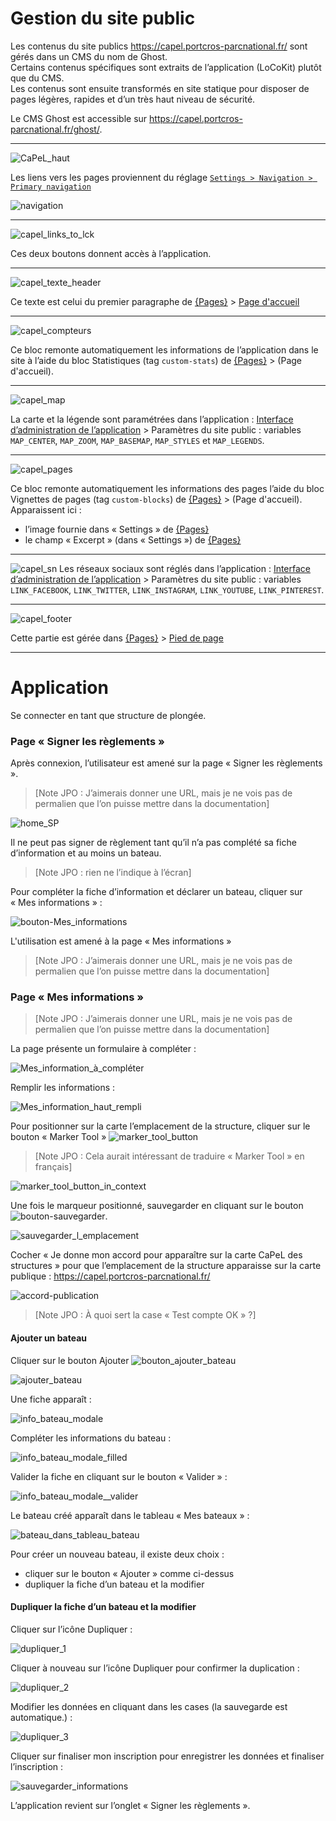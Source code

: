 # Gestion du site public
Les contenus du site publics https://capel.portcros-parcnational.fr/ sont gérés dans un CMS du nom de Ghost.  
Certains contenus spécifiques sont extraits de l’application (LoCoKit) plutôt que du CMS.  
Les contenus sont ensuite transformés en site statique pour disposer de pages légères, rapides et d’un très haut niveau de sécurité.

Le CMS Ghost est accessible sur https://capel.portcros-parcnational.fr/ghost/.

----

![CaPeL_haut](uploads/4780a16bbe612345ca09af30ecca7a43/CaPeL_haut.png)

Les liens vers les pages proviennent du réglage [`Settings > Navigation > Primary
navigation`](https://capel.portcros-parcnational.fr/ghost/#/settings/navigation)

![navigation](uploads/navigation.gif)

----

![capel_links_to_lck](uploads/f9317e0f766dadb8df056e0566034edd/capel_links_to_lck.png)

Ces deux boutons donnent accès à l’application.

----

![capel_texte_header](uploads/7f613b3b7daada040470fcef9edfa49d/capel_texte_header.png)

Ce texte est celui du premier paragraphe de [{Pages}](https://capel.portcros-parcnational.fr/ghost/#/pages) > [Page d'accueil](https://capel.portcros-parcnational.fr/ghost/#/editor/page/60c236698582a800018424e2)

----

![capel_compteurs](uploads/fe3b3008b365b85a5826475f240036a3/capel_compteurs.png)

Ce bloc remonte automatiquement les informations de l’application dans le site à l’aide du bloc Statistiques (tag `custom-stats`) de [{Pages}](https://capel.portcros-parcnational.fr/ghost/#/pages) > (Page d'accueil).

----

![capel_map](uploads/c6984131282c44d779b5fc2631882a01/capel_map.png)

La carte et la légende sont paramétrées dans l’application :
[Interface d’administration de l’application](https://backoffice.capel.portcros-parcnational.fr/workspace/8dbf6e3c-3dc0-464e-9887-d2010fa8d689/database/10ce931c-4e48-40a2-b8f9-c1caba7d07c3) > Paramètres du site public : variables `MAP_CENTER`, `MAP_ZOOM`, `MAP_BASEMAP`, `MAP_STYLES` et `MAP_LEGENDS`.

----

![capel_pages](uploads/408bba35a207c0fc48c38c89b3a38a18/capel_pages.png)

Ce bloc remonte automatiquement les informations des pages l’aide du bloc Vignettes de pages (tag `custom-blocks`) de [{Pages}](https://capel.portcros-parcnational.fr/ghost/#/pages) > (Page d'accueil).
Apparaissent ici :
- l’image fournie dans « Settings » de [{Pages}](https://capel.portcros-parcnational.fr/ghost/#/pages)
- le champ « Excerpt » (dans « Settings ») de [{Pages}](https://capel.portcros-parcnational.fr/ghost/#/pages)


----

![capel_sn](uploads/dfeeb4989d1977363777655d745742c8/capel_sn.png)
Les réseaux sociaux sont réglés dans l’application :
[Interface d’administration de l’application](https://backoffice.capel.portcros-parcnational.fr/workspace/8dbf6e3c-3dc0-464e-9887-d2010fa8d689/database/10ce931c-4e48-40a2-b8f9-c1caba7d07c3) > Paramètres du site public : variables `LINK_FACEBOOK`, `LINK_TWITTER`, `LINK_INSTAGRAM`, `LINK_YOUTUBE`, `LINK_PINTEREST`.


----

![capel_footer](uploads/f9769169f92a35612b9364a4c937776f/capel_footer.png)

Cette partie est gérée dans [{Pages}](https://capel.portcros-parcnational.fr/ghost/#/pages) > [Pied de page](https://capel.portcros-parcnational.fr/ghost/#/editor/page/60b77ea1f6c8f8000199d4a8)

----

# Application

Se connecter en tant que structure de plongée.

### Page « Signer les règlements »

Après connexion, l’utilisateur est amené sur la page « Signer les règlements ».
> [Note JPO : J’aimerais donner une URL, mais je ne vois pas de permalien que l’on puisse mettre dans la documentation]

![home_SP](uploads/07f927e708705ac1dd437936efb4839e/home_SP.png)

Il ne peut pas signer de règlement tant qu’il n’a pas complété sa fiche d’information et au moins un bateau.  
> [Note JPO : rien ne l’indique à l’écran]

Pour compléter la fiche d’information et déclarer un bateau, cliquer sur « Mes informations » :

![bouton-Mes_informations](uploads/1fd6e4ef79cc9713a08f0c9be884659b/bouton-Mes_informations.png)

L'utilisation est amené à la page « Mes informations »
> [Note JPO : J’aimerais donner une URL, mais je ne vois pas de permalien que l’on puisse mettre dans la documentation]

### Page « Mes informations »
> [Note JPO : J’aimerais donner une URL, mais je ne vois pas de permalien que l’on puisse mettre dans la documentation]

La page présente un formulaire à compléter :

![Mes_information_à_compléter](uploads/2fe2fc37daf9ccec1fdeeb1a8a31d87d/Mes_information_à_compléter.png)

Remplir les informations :

![Mes_information_haut_rempli](uploads/26df3a2394fcdc3973b2eb46efba8b17/Mes_information_haut_rempli.png)

Pour positionner sur la carte l’emplacement de la structure, cliquer sur le bouton « Marker Tool » ![marker_tool_button](uploads/804216f4eae2d24b8a22f3002fa004fb/marker_tool_button.png)

> [Note JPO : Cela aurait intéressant de traduire « Marker Tool » en français]

![marker_tool_button_in_context](uploads/e387485ce288538a94eb40d0d303a4a4/marker_tool_button_in_context.png)

Une fois le marqueur positionné, sauvegarder en cliquant sur le bouton ![bouton-sauvegarder](uploads/f9b8c927766bcdaf2d710545c48b41f3/bouton-sauvegarder.png).

![sauvegarder_l_emplacement](uploads/88c60c1ca96bdc8d09df55702e4bad42/sauvegarder_l_emplacement.png)

Cocher « Je donne mon accord pour apparaître sur la carte CaPeL des structures » pour que l’emplacement de la structure apparaisse sur la carte publique : https://capel.portcros-parcnational.fr/

![accord-publication](uploads/899a099a3feb5cee8e1fea1483ace17c/accord-publication.png)

> [Note JPO : À quoi sert la case « Test compte OK » ?]

#### Ajouter un bateau

Cliquer sur le bouton Ajouter ![bouton_ajouter_bateau](uploads/919896a1e5c48748103c748f75b3adc9/bouton_ajouter_bateau.png)

![ajouter_bateau](uploads/577f0d103d3d9e0ab8e23db6d92d2737/ajouter_bateau.png)

Une fiche apparaît :

![info_bateau_modale](uploads/0c8d922b42294102e596fe457a1f82e3/info_bateau_modale.png)

Compléter les informations du bateau :

![info_bateau_modale_filled](uploads/9c27a463a245dfea9ea046c051da4c80/info_bateau_modale_filled.png)

Valider la fiche en cliquant sur le bouton « Valider » :

![info_bateau_modale__valider](uploads/fb61368327cc6413229c6c28433b2a73/info_bateau_modale__valider.png)

Le bateau créé apparaît dans le tableau « Mes bateaux » :

![bateau_dans_tableau_bateau](uploads/4bfd28b097564772ab8bbe6efc5908e0/bateau_dans_tableau_bateau.png)

Pour créer un nouveau bateau, il existe deux choix :

- cliquer sur le bouton « Ajouter » comme ci-dessus
- dupliquer la fiche d’un bateau et la modifier

#### Dupliquer la fiche d’un bateau et la modifier

Cliquer sur l’icône Dupliquer :

![dupliquer_1](uploads/ae403e4773bb4b3c80b8ec47c6b8a2c7/dupliquer_1.png)

Cliquer à nouveau sur l’icône Dupliquer pour confirmer la duplication :

![dupliquer_2](uploads/000985e9cd3d8e5fd4954f67c781b7ae/dupliquer_2.png)

Modifier les données en cliquant dans les cases (la sauvegarde est automatique.) :

![dupliquer_3](uploads/cea768c08f0eeb2f9f7f6e86e8883ed0/dupliquer_3.png)

Cliquer sur finaliser mon inscription pour enregistrer les données et finaliser l’inscription :

![sauvegarder_informations](uploads/51e61a215177dabbf970f3b27265b03e/sauvegarder_informations.png)

L’application revient sur l’onglet « Signer les règlements ».
